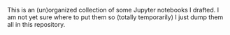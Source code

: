 This is an (un)organized collection of some Jupyter notebooks I drafted. I am not yet sure where to put them so (totally temporarily) I just dump them all in this repository.
